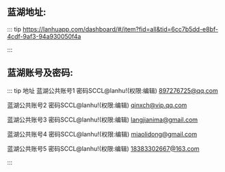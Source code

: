 ## 蓝湖地址:
::: tip https://lanhuapp.com/dashboard/#/item?fid=all&tid=6cc7b5dd-e8bf-4cdf-9af3-94a930050f4a

:::

## 蓝湖账号及密码:
::: tip 地址
蓝湖公共账号1 密码SCCL@lanhu!(权限:编辑)
897276725@qq.com

蓝湖公共账号2 密码SCCL@lanhu!(权限:编辑)
qinxch@vip.qq.com

蓝湖公共账号3 密码SCCL@lanhu!(权限:编辑)
langjianima@gmail.com

蓝湖公共账号4 密码SCCL@lanhu!(权限:编辑)
miaolidong@gmail.com

蓝湖公共账号5 密码SCCL@lanhu!(权限:编辑)
18383302667@163.com

:::